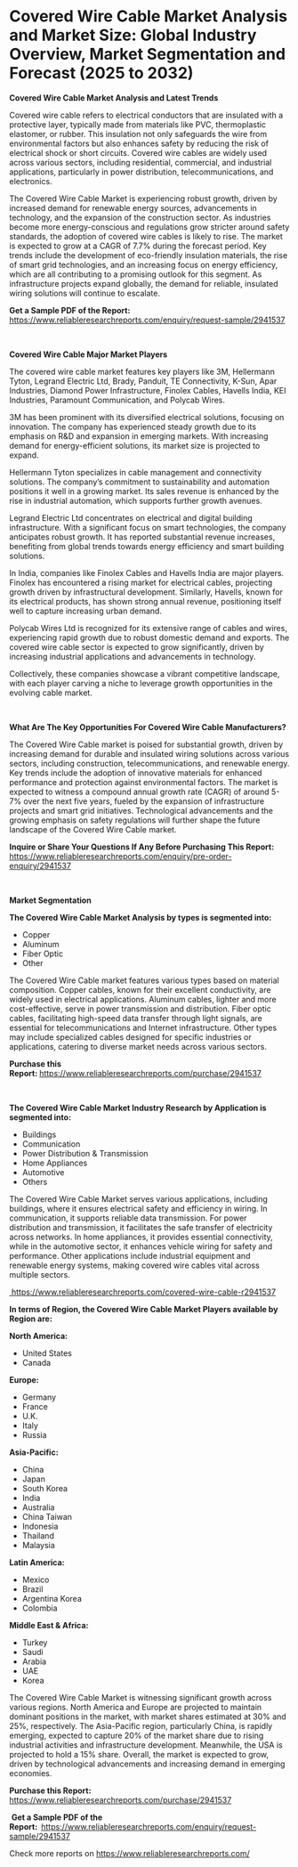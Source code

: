 <p><h1>Covered Wire Cable Market Analysis and Market Size: Global Industry Overview, Market Segmentation and Forecast (2025 to 2032)</h1></p><p><strong>Covered Wire Cable Market Analysis and Latest Trends</strong></p>
<p><p>Covered wire cable refers to electrical conductors that are insulated with a protective layer, typically made from materials like PVC, thermoplastic elastomer, or rubber. This insulation not only safeguards the wire from environmental factors but also enhances safety by reducing the risk of electrical shock or short circuits. Covered wire cables are widely used across various sectors, including residential, commercial, and industrial applications, particularly in power distribution, telecommunications, and electronics.</p><p>The Covered Wire Cable Market is experiencing robust growth, driven by increased demand for renewable energy sources, advancements in technology, and the expansion of the construction sector. As industries become more energy-conscious and regulations grow stricter around safety standards, the adoption of covered wire cables is likely to rise. The market is expected to grow at a CAGR of 7.7% during the forecast period. Key trends include the development of eco-friendly insulation materials, the rise of smart grid technologies, and an increasing focus on energy efficiency, which are all contributing to a promising outlook for this segment. As infrastructure projects expand globally, the demand for reliable, insulated wiring solutions will continue to escalate.</p></p>
<p><strong>Get a Sample PDF of the Report:&nbsp;</strong> <a href="https://www.reliableresearchreports.com/enquiry/request-sample/2941537?utm_campaign=2957&utm_medium=2&utm_source=Github&utm_content=ia&utm_term=15032025&utm_id=covered-wire-cable">https://www.reliableresearchreports.com/enquiry/request-sample/2941537</a></p>
<p>&nbsp;</p>
<p><strong>Covered Wire Cable Major Market Players</strong></p>
<p><p>The covered wire cable market features key players like 3M, Hellermann Tyton, Legrand Electric Ltd, Brady, Panduit, TE Connectivity, K-Sun, Apar Industries, Diamond Power Infrastructure, Finolex Cables, Havells India, KEI Industries, Paramount Communication, and Polycab Wires.</p><p>3M has been prominent with its diversified electrical solutions, focusing on innovation. The company has experienced steady growth due to its emphasis on R&D and expansion in emerging markets. With increasing demand for energy-efficient solutions, its market size is projected to expand.</p><p>Hellermann Tyton specializes in cable management and connectivity solutions. The company’s commitment to sustainability and automation positions it well in a growing market. Its sales revenue is enhanced by the rise in industrial automation, which supports further growth avenues.</p><p>Legrand Electric Ltd concentrates on electrical and digital building infrastructure. With a significant focus on smart technologies, the company anticipates robust growth. It has reported substantial revenue increases, benefiting from global trends towards energy efficiency and smart building solutions.</p><p>In India, companies like Finolex Cables and Havells India are major players. Finolex has encountered a rising market for electrical cables, projecting growth driven by infrastructural development. Similarly, Havells, known for its electrical products, has shown strong annual revenue, positioning itself well to capture increasing urban demand.</p><p>Polycab Wires Ltd is recognized for its extensive range of cables and wires, experiencing rapid growth due to robust domestic demand and exports. The covered wire cable sector is expected to grow significantly, driven by increasing industrial applications and advancements in technology.</p><p>Collectively, these companies showcase a vibrant competitive landscape, with each player carving a niche to leverage growth opportunities in the evolving cable market.</p></p>
<p>&nbsp;</p>
<p><strong>What Are The Key Opportunities For Covered Wire Cable Manufacturers?</strong></p>
<p><p>The Covered Wire Cable market is poised for substantial growth, driven by increasing demand for durable and insulated wiring solutions across various sectors, including construction, telecommunications, and renewable energy. Key trends include the adoption of innovative materials for enhanced performance and protection against environmental factors. The market is expected to witness a compound annual growth rate (CAGR) of around 5-7% over the next five years, fueled by the expansion of infrastructure projects and smart grid initiatives. Technological advancements and the growing emphasis on safety regulations will further shape the future landscape of the Covered Wire Cable market.</p></p>
<p><strong>Inquire or Share Your Questions If Any Before Purchasing This Report:</strong> <a href="https://www.reliableresearchreports.com/enquiry/pre-order-enquiry/2941537?utm_campaign=2957&utm_medium=2&utm_source=Github&utm_content=ia&utm_term=15032025&utm_id=covered-wire-cable">https://www.reliableresearchreports.com/enquiry/pre-order-enquiry/2941537</a></p>
<p>&nbsp;</p>
<p><strong>Market Segmentation</strong></p>
<p><strong>The Covered Wire Cable Market Analysis by types is segmented into:</strong></p>
<p><ul><li>Copper</li><li>Aluminum</li><li>Fiber Optic</li><li>Other</li></ul></p>
<p><p>The Covered Wire Cable market features various types based on material composition. Copper cables, known for their excellent conductivity, are widely used in electrical applications. Aluminum cables, lighter and more cost-effective, serve in power transmission and distribution. Fiber optic cables, facilitating high-speed data transfer through light signals, are essential for telecommunications and Internet infrastructure. Other types may include specialized cables designed for specific industries or applications, catering to diverse market needs across various sectors.</p></p>
<p><strong>Purchase this Report:&nbsp;</strong><a href="https://www.reliableresearchreports.com/purchase/2941537?utm_campaign=2957&utm_medium=2&utm_source=Github&utm_content=ia&utm_term=15032025&utm_id=covered-wire-cable">https://www.reliableresearchreports.com/purchase/2941537</a></p>
<p>&nbsp;</p>
<p><strong>The Covered Wire Cable Market Industry Research by Application is segmented into:</strong></p>
<p><ul><li>Buildings</li><li>Communication</li><li>Power Distribution & Transmission</li><li>Home Appliances</li><li>Automotive</li><li>Others</li></ul></p>
<p><p>The Covered Wire Cable Market serves various applications, including buildings, where it ensures electrical safety and efficiency in wiring. In communication, it supports reliable data transmission. For power distribution and transmission, it facilitates the safe transfer of electricity across networks. In home appliances, it provides essential connectivity, while in the automotive sector, it enhances vehicle wiring for safety and performance. Other applications include industrial equipment and renewable energy systems, making covered wire cables vital across multiple sectors.</p></p>
<p><a href="https://www.reliableresearchreports.com/covered-wire-cable-r2941537?utm_campaign=2957&utm_medium=2&utm_source=Github&utm_content=ia&utm_term=15032025&utm_id=covered-wire-cable">&nbsp;https://www.reliableresearchreports.com/covered-wire-cable-r2941537</a></p>
<p><strong>In terms of Region, the Covered Wire Cable Market Players available by Region are:</strong></p>
<p>
    <p> <strong> North America: </strong>
        <ul>
            <li>United States</li>
            <li>Canada</li>
        </ul>
        </p> 
    <p> <strong> Europe: </strong>
        <ul>
            <li>Germany</li>
            <li>France</li>
            <li>U.K.</li>
            <li>Italy</li>
            <li>Russia</li>
        </ul>
        </p> 
    <p> <strong> Asia-Pacific: </strong>
        <ul>
            <li>China</li>
            <li>Japan</li>
            <li>South Korea</li>
            <li>India</li>
            <li>Australia</li>
            <li>China Taiwan</li>
            <li>Indonesia</li>
            <li>Thailand</li>
            <li>Malaysia</li>
        </ul>
        </p> 
    <p> <strong> Latin America: </strong>
        <ul>
            <li>Mexico</li>
            <li>Brazil</li>
            <li>Argentina Korea</li>
            <li>Colombia</li>
        </ul>
        </p> 
    <p> <strong> Middle East & Africa: </strong>
        <ul>
            <li>Turkey</li>
            <li>Saudi</li>
            <li>Arabia</li>
            <li>UAE</li>
            <li>Korea</li>
        </ul>
    </p>
    </p>
<p><p>The Covered Wire Cable Market is witnessing significant growth across various regions. North America and Europe are projected to maintain dominant positions in the market, with market shares estimated at 30% and 25%, respectively. The Asia-Pacific region, particularly China, is rapidly emerging, expected to capture 20% of the market share due to rising industrial activities and infrastructure development. Meanwhile, the USA is projected to hold a 15% share. Overall, the market is expected to grow, driven by technological advancements and increasing demand in emerging economies.</p></p>
<p><strong>Purchase this Report: </strong><a href="https://www.reliableresearchreports.com/purchase/2941537?utm_campaign=2957&utm_medium=2&utm_source=Github&utm_content=ia&utm_term=15032025&utm_id=covered-wire-cable">https://www.reliableresearchreports.com/purchase/2941537</a></p>
<p>&nbsp;<strong>Get a Sample PDF of the Report:&nbsp;&nbsp;</strong><a href="https://www.reliableresearchreports.com/enquiry/request-sample/2941537?utm_campaign=2957&utm_medium=2&utm_source=Github&utm_content=ia&utm_term=15032025&utm_id=covered-wire-cable">https://www.reliableresearchreports.com/enquiry/request-sample/2941537</a></p>
<p><strong></strong></p>
<p>Check more reports on <a href="https://www.reliableresearchreports.com/?utm_campaign=2957&utm_medium=2&utm_source=Github&utm_content=ia&utm_term=15032025&utm_id=covered-wire-cable">https://www.reliableresearchreports.com/</a></p>
